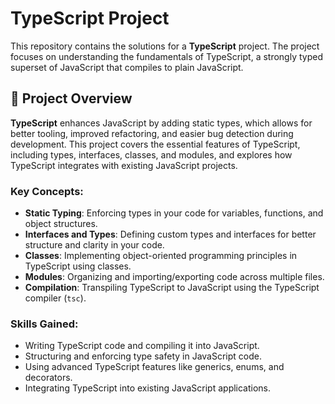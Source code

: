 # TypeScript Project

This repository contains the solutions for a **TypeScript** project. The project focuses on understanding the fundamentals of TypeScript, a strongly typed superset of JavaScript that compiles to plain JavaScript.

## 📝 Project Overview

**TypeScript** enhances JavaScript by adding static types, which allows for better tooling, improved refactoring, and easier bug detection during development. This project covers the essential features of TypeScript, including types, interfaces, classes, and modules, and explores how TypeScript integrates with existing JavaScript projects.

### Key Concepts:
- **Static Typing**: Enforcing types in your code for variables, functions, and object structures.
- **Interfaces and Types**: Defining custom types and interfaces for better structure and clarity in your code.
- **Classes**: Implementing object-oriented programming principles in TypeScript using classes.
- **Modules**: Organizing and importing/exporting code across multiple files.
- **Compilation**: Transpiling TypeScript to JavaScript using the TypeScript compiler (`tsc`).

### Skills Gained:
- Writing TypeScript code and compiling it into JavaScript.
- Structuring and enforcing type safety in JavaScript code.
- Using advanced TypeScript features like generics, enums, and decorators.
- Integrating TypeScript into existing JavaScript applications.
